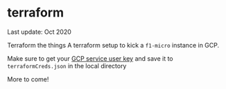 # terraform
Last update: Oct 2020

Terraform the things
A terraform setup to kick a `f1-micro` instance in GCP.

Make sure to get your [GCP service user key](https://console.cloud.google.com/apis/credentials/serviceaccountkey) and save it to `terraformCreds.json` in the local directory

More to come!

